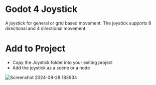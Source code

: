 # Godot 4 Joystick
 
A joystick for general or grid based movement.
The joystick supports 8 directional and 4 directional movement.

# Add to Project

- Copy the Joystick folder into your exiting project
- Add the joystick as a scene or a node

![Screenshot 2024-09-28 183934](https://github.com/user-attachments/assets/620a13d5-a07b-4728-96f6-c6db2dc5b7de)

